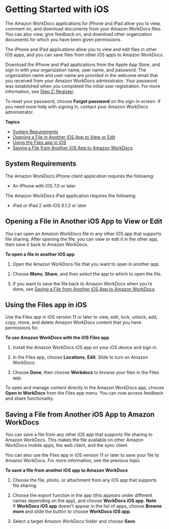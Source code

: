 # Getting Started with iOS<a name="iphone_client_help"></a>

The Amazon WorkDocs applications for iPhone and iPad allow you to view, comment on, and download documents from your Amazon WorkDocs files\. You can also view, give feedback on, and download other organization documents for which you have been given permissions\.

The iPhone and iPad applications allow you to view and edit files in other iOS apps, and you can save files from other iOS apps to Amazon WorkDocs\.

Download the iPhone and iPad applications from the Apple App Store, and sign in with your organization name, user name, and password\. The organization name and user name are provided in the welcome email that you received from your Amazon WorkDocs administrator\. Your password was established when you completed the initial user registration\. For more information, see [Step 2: Register](getting_started.md#user_registration)\. 

To reset your password, choose **Forgot password** on the sign\-in screen\. If you need more help with signing in, contact your Amazon WorkDocs administrator\.

**Topics**
+ [System Requirements](#iphone_client_sys_reqs)
+ [Opening a File in Another iOS App to View or Edit](#iphone_opening_files)
+ [Using the Files app in iOS](#ios-files-app)
+ [Saving a File from Another iOS App to Amazon WorkDocs](#iphone_saving_files)

## System Requirements<a name="iphone_client_sys_reqs"></a>

The Amazon WorkDocs iPhone client application requires the following:
+ An iPhone with iOS 7\.0 or later

The Amazon WorkDocs iPad application requires the following:
+ iPad or iPad 2 with iOS 6\.1\.2 or later

## Opening a File in Another iOS App to View or Edit<a name="iphone_opening_files"></a>

You can open an Amazon WorkDocs file in any other iOS app that supports file sharing\. After opening the file, you can view or edit it in the other app, then save it back to Amazon WorkDocs\.

**To open a file in another iOS app**

1. Open the Amazon WorkDocs file that you want to open in another app\.

1. Choose **Menu**, **Share**, and then select the app to which to open the file\.

1. If you want to save the file back to Amazon WorkDocs when you’re done, see [Saving a File from Another iOS App to Amazon WorkDocs](#iphone_saving_files)\.

## Using the Files app in iOS<a name="ios-files-app"></a>

Use the Files app in iOS version 11 or later to view, edit, lock, unlock, add, copy, move, and delete Amazon WorkDocs content that you have permissions for\.

**To use Amazon WorkDocs with the iOS Files app**

1. Install the Amazon WorkDocs iOS app on your iOS device and sign in\.

1. In the Files app, choose **Locations**, **Edit**\. Slide to turn on Amazon WorkDocs\.

1. Choose **Done**, then choose **Workdocs** to browse your files in the Files app\.

To open and manage content directly in the Amazon WorkDocs app, choose **Open in WorkDocs** from the Files app menu\. You can now access feedback and share functionality\.

## Saving a File from Another iOS App to Amazon WorkDocs<a name="iphone_saving_files"></a>

You can save a file from any other iOS app that supports file sharing to Amazon WorkDocs\. This makes the file available on other Amazon WorkDocs mobile apps, the web client, and the sync client\.

You can also use the Files app in iOS version 11 or later to save your file to Amazon WorkDocs\. For more information, see the previous topic\.

**To save a file from another iOS app to Amazon WorkDocs**

1. Choose the file, photo, or attachment from any iOS app that supports file sharing\.

1. Choose the export function in the app \(this appears under different names depending on the app\), and choose **WorkDocs iOS app**\.
**Note**  
If **WorkDocs iOS app** doesn’t appear in the list of apps, choose **Browse more** and slide the button to choose **WorkDocs iOS app**\.

1. Select a target Amazon WorkDocs folder and choose **Save**\.